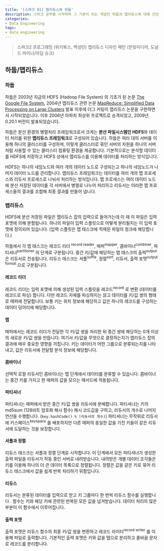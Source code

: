 ```yaml
---
title: '[스파크 01] 멥리듀스와 하둡'
description: 스파크 공부를 시작하며 그 기본이 되는 개념인 하둡과 맵리듀스에 대해 간단하게 알아봅니다.
categories:
- Data Engineering
tags:
- data engineering
---
```


> 스파크2 프로그래밍 (위키북스, 백성민)
> 맵리듀스 디자인 패턴 (한빛미디어, 도널드 마이너/아담 슈크)



## 하둡/맵리듀스

### 하둡

하둡은 2003년 지금의 HDFS (Hadoop File System) 의 기초가 된 논문 [The Google File System](https://static.googleusercontent.com/media/research.google.com/ko//archive/gfs-sosp2003.pdf), 2004년 맵리듀스 관련 논문 [MapReduce: Simplified Data Processing on Large Clusters](https://static.googleusercontent.com/media/research.google.com/ko//archive/mapreduce-osdi04.pdf) 발표 이후에 더그 커팅이 맵리듀스 논문을 구현하면서 시작되었습니다. 이후 2006년 아파치 최상위 프로젝트로 승격되었고, 2009년 0.20.1 버전이 발표되었습니다.

하둡은 분산 환경의 병렬처리 프레임워크로서 크게는 **분산 파일시스템인 HDFS**와 데이터 처리를 위한 **맵리듀스 프레임워크**로 구성되어 있습니다. 하둡은 여러 대의 서버를 이용해 하나의 클러스터를 구성하며, 이렇게 클러스터로 묶인 서버의 자원을 하나의 서버처럼 사용할 수 있는 클러스터 컴퓨팅 환경을 제공합니다. 기본적으로는 분석할 데이터를 HDFS에 저장하고 HDFS 상에서 맵리듀스를 이용해 데이터를 처리하는 방식입니다.

HDFS는 하나의 네임노드와 여러 개의 데이터 노드로 구성되는고 하나의 네임노드가 나머지 데이터 노드를 관리합니다. 맵리듀스 프레임워크는 데이터를 여러 개의 맵 프로세스와 리듀서 프로세스로 나눠서 처리하는 방식입니다. 맵 프로세스는 여러 데이터 노드에 분산 저장된 데이터를 각 서버에서 병렬로 나누어 처리하고 리듀서는 이러한 맵 프로세스들의 결과를 조합해 최종 결과를 만들어 냅니다.



### 맵리듀스

HDFS에 분산 저장된 파일은 맵리듀스 잡의 입력으로 들어가는데 이 때 이 파일은 입력 포맷에 의해 분할됩니다. 하나의 파일이 입력 스플릿으로 어떻게 분리될지는 이 입력 포맷에 정의되어 있습니다. (입력 스플릿은 맵 태스크에 적재된 파일의 청크에 해당합니다.)

하둡에서 각 맵 태스크는 레코드 리더 <sup>record reader</sup>, 매퍼<sup>mapper</sup>, 콤바이너<sup>combiner</sup>, 파티셔너<sup>partitioner</sup> 의 단계로 구분됩니다. 중간 키/값에 해당하는 맵 태스크의 출력<sup>output</sup> 은 리듀서로 전송됩니다. 리듀스 태스크는 셔플<sup>suffle</sup>, 정렬<sup>sort</sup>, 리듀서, 출력 포맷<sup>output format</sup> 으로 구분됩니다.



#### 레코드 리더

레코드 리더는 입력 포맷에 의해 생성된 입력 스플릿을 레코드<sup>record</sup> 로 변환 (데이터를 레코드로 파싱) 합니다. 다만 레코드 자체를 파싱하지는 않고 데이터를 키/값 쌍의 형태로 매퍼에 전달합니다. 보통 키는 위치 정보에 해당하고 값은 하나의 레코드를 구성하는 데이터 덩어리에 해당합니다.



#### 맵

매퍼에서는 레코드 리더가 전달한 각 키/값 쌍을 처리한 뒤 중간 쌍에 해당하는 0개 이상의 새로운 키/값 쌍을 만듭니다. 여기서 키/값을 무엇으로 결정하는지가 맵리듀스 잡의 결과에 매우 중요한 영향을 끼칩니다. 키는 데이터가 어떤 그룹으로 분류되는지를 나타내고, 값은 리듀서에 전달할 분석 정보에 해당합니다.



#### 콤바이너

선택적 로컬 리듀서인 콤바이너는 맵 단계에서 데이터를 분류할 수 있습니다. 콤바이너는 중간 키를 가지고 한 매퍼의 값을 모으는 메서드에 적용됩니다.



#### 파티셔너

파티셔너는 매퍼에서 받은 중간 키/값 쌍을 리듀서에 분배합니다. 파티셔너는 키의 md5sum (128비트 암호화 해시 함수) 해시 코드값을 구하고, 리듀서의 개수로 나머지 연산을 수행합니다. (`key.hashCode() % (리듀서의 개수)`) 파티셔너는 무작위로 리듀서에 키스페이스<sup>keyspace</sup> 를 배포하지만 다른 매퍼의 동일한 값을 가진 키들이 같은 리듀서에 도달하는 것을 보장합니다.



#### 셔플과 정렬

리듀스 태스크는 셔플과 정렬 단계로 시작합니다. 이 단계에서 모든 파티셔너가 생성한 출력 파일을 리듀서가 작동 중인 서버로 내려받습니다. 내려받은 개별 데이터 조각들은 키를 이용해 하나의 더 큰 데이터 목록으로 정렬됩니다. 정렬은 값을 같은 키로 묶어 리듀스 태스크에서 값을 쉽게 반복 처리하기 위함입니다.



#### 리듀스

리듀서는 분류된 데이터를 입력으로 받고 키 그룹마다 한 번씩 리듀스 함수를 실행합니다 . 함수는 키와 해당 키에 관련된 반복된 모든 값을 넘겨받습니다. 데이터 처리의 많은 부분이 이 함수에서 이루어집니다.



#### 출력 포맷

출력 포맷은 리듀스 함수의 최종 키/값 쌍을 변환하고 레코드 라이터<sup>record writer</sup> 를 이용해 파일로 출력합니다. 기본적인 출력 포맷은 키와 값을 탭으로 분리하고 줄바꿈 문자로 레코드를 분리합니다.